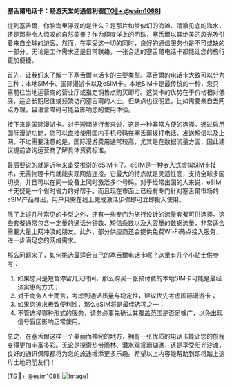 **塞舌爾电话卡：畅游天堂的通信利器[[TG💪+ @esim1088](https://t.me/s/esim1088)]**

提到塞舌爾，你脑海里浮现的是什么？是那片如梦似幻的海滩、清澈见底的海水，还是那些令人惊叹的自然美景？作为印度洋上的明珠，塞舌爾以其绝美的风光吸引着来自全球的游客。然而，在享受这一切的同时，良好的通信服务也是不可或缺的一部分。无论是工作需求还是日常联络，一张合适的塞舌爾电话卡都能让您的旅行更加便捷。

首先，让我们来了解一下塞舌爾电话卡的主要类型。塞舌爾的电话卡大致可以分为三种：本地SIM卡、国际漫游卡以及eSIM卡。本地SIM卡是最传统的一种，您只需前往当地运营商的营业厅或指定销售点购买即可。这类卡的优势在于价格相对低廉，适合长期居住或频繁访问塞舌爾的人士。但缺点也很明显，比如需要亲自去网点办理，且语言障碍可能会影响您的使用体验。

接下来是国际漫游卡。对于短期旅行者来说，这是一种非常方便的选择。通过启用国际漫游功能，您可以直接使用国内手机号码在塞舌爾拨打电话、发送短信以及上网。不过需要注意的是，国际漫游费用通常较高，尤其是在数据流量方面，因此建议提前咨询运营商了解具体资费标准。

最后要说的就是近年来备受推崇的eSIM卡了。eSIM是一种嵌入式虚拟SIM卡技术，无需物理卡片就能实现网络连接。它最大的特点就是灵活性高，支持全球多国切换，并且可以在同一设备上同时激活多个号码。对于经常出国的人来说，eSIM卡无疑是一个省时省力的好帮手。而且现在市面上已经有专门针对塞舌爾市场的eSIM产品推出，用户只需在线上完成激活步骤即可立即投入使用。

除了上述几种常见的卡型之外，还有一些专门为旅行设计的流量套餐可供选择。这些套餐通常包含一定量的通话分钟数、短信条数以及大容量的数据流量，非常适合需要大量上网冲浪的朋友。此外，部分供应商还会提供免费Wi-Fi热点接入服务，进一步满足您的网络需求。

那么问题来了，如何挑选最适合自己的塞舌爾电话卡呢？这里有几个小贴士供参考：
1. 如果您只是短暂停留几天时间，那么购买一张预付费的本地SIM卡可能是最经济实惠的方式；
2. 对于商务人士而言，考虑到通话质量与稳定性，建议优先考虑国际漫游卡；
3. 如果您追求极致便利性，那么eSIM将是最佳选项之一；
4. 不管选择哪种形式的服务，请务必事先确认其覆盖范围是否足够广，以免出现信号盲区影响正常使用。

总之，在塞舌爾这样一个美丽而神秘的地方，拥有一张优质的电话卡能让您的旅程变得更加丰富多彩。无论是探索热带雨林、潜水观赏珊瑚礁，还是享受阳光沙滩，良好的通讯保障都将为您的旅途增添更多乐趣。希望以上内容能帮助到即将踏上这片土地的朋友们！

[[TG💪+ @esim1088](https://t.me/s/esim1088) ![Image](https://i.postimg.cc/4NQfJmqS/Snipaste-2025-05-13-00-14-12.png)]